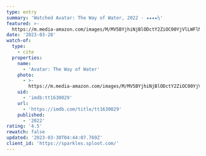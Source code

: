 ```yaml
---
type: entry
summary: 'Watched Avatar: The Way of Water, 2022 - ★★★★½'
featured: >-
  https://m.media-amazon.com/images/M/MV5BYjhiNjBlODctY2ZiOC00YjVlLWFlNzAtNTVhNzM1YjI1NzMxXkEyXkFqcGdeQXVyMjQxNTE1MDA@._V1_SX300.jpg
date: '2023-03-28'
watch-of:
  type:
    - cite
  properties:
    name:
      - 'Avatar: The Way of Water'
    photo:
      - >-
        https://m.media-amazon.com/images/M/MV5BYjhiNjBlODctY2ZiOC00YjVlLWFlNzAtNTVhNzM1YjI1NzMxXkEyXkFqcGdeQXVyMjQxNTE1MDA@._V1_SX300.jpg
    uid:
      - 'imdb:tt1630029'
    url:
      - 'https://imdb.com/title/tt1630029'
    published:
      - '2022'
rating: '4.5'
rewatch: false
updated: '2023-03-30T04:44:07.769Z'
client_id: 'https://sparkles.sploot.com/'
---
```


